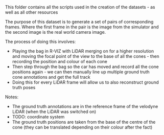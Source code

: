 This folder contains all the scripts used in the creation of the datasets - as well as all other resources

The purpose of this dataset is to generate a set of pairs of corresponding frames. Where the first frame in the pair is the image from the simulator and the second image is the real world camera image.

The process of doing this involves:
- Playing the bag in R-VIZ with LiDAR merging on for a higher resolution and moving the focal point of the view to the base of all the cones - then recording the position and colour of each cone
- Then step through the bag so the car has moved and record all the cone positions again - we can then manually line up multiple ground truth cone annotations and get the full track
- Doing this for every LiDAR frame will allow us to also reconstruct ground truth poses

Notes:
- The ground truth annotations are in the reference frame of the velodyne LiDAR (when the LiDAR was switched on)
- TODO: coordinate system
- The ground truth positions are taken from the base of the centre of the cone (they can be translated depending on their colour after the fact)